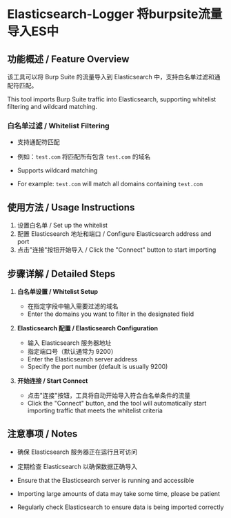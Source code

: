 # Elasticsearch-Logger 将burpsite流量导入ES中

## 功能概述 / Feature Overview

该工具可以将 Burp Suite 的流量导入到 Elasticsearch 中，支持白名单过滤和通配符匹配。

This tool imports Burp Suite traffic into Elasticsearch, supporting whitelist filtering and wildcard matching.

### 白名单过滤 / Whitelist Filtering

- 支持通配符匹配
- 例如：`test.com` 将匹配所有包含 `test.com` 的域名

- Supports wildcard matching
- For example: `test.com` will match all domains containing `test.com`

## 使用方法 / Usage Instructions

1. 设置白名单 / Set up the whitelist
2. 配置 Elasticsearch 地址和端口 / Configure Elasticsearch address and port
3. 点击"连接"按钮开始导入 / Click the "Connect" button to start importing

## 步骤详解 / Detailed Steps

1. **白名单设置 / Whitelist Setup**
   - 在指定字段中输入需要过滤的域名
   - Enter the domains you want to filter in the designated field

2. **Elasticsearch 配置 / Elasticsearch Configuration**
   - 输入 Elasticsearch 服务器地址
   - 指定端口号（默认通常为 9200）
   - Enter the Elasticsearch server address
   - Specify the port number (default is usually 9200)

3. **开始连接 / Start Connect**
   - 点击"连接"按钮，工具将自动开始导入符合白名单条件的流量
   - Click the "Connect" button, and the tool will automatically start importing traffic that meets the whitelist criteria

## 注意事项 / Notes

- 确保 Elasticsearch 服务器正在运行且可访问
- 定期检查 Elasticsearch 以确保数据正确导入

- Ensure that the Elasticsearch server is running and accessible
- Importing large amounts of data may take some time, please be patient
- Regularly check Elasticsearch to ensure data is being imported correctly
